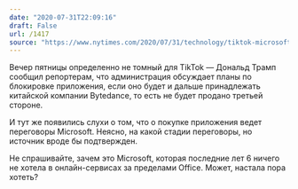 ```yaml
---
date: "2020-07-31T22:09:16"
draft: False
url: /1417
source: "https://www.nytimes.com/2020/07/31/technology/tiktok-microsoft.html"
---
```


Вечер пятницы определенно не томный для TikTok — Дональд Трамп сообщил репортерам, что администрация обсуждает планы по блокировке приложения, если оно будет и дальше принадлежать китайской компании Bytedance, то есть не будет продано третьей стороне.

И тут же появились слухи о том, что о покупке приложения ведет переговоры Microsoft. Неясно, на какой стадии переговоры, но источник вроде бы подтвержден.

Не спрашивайте, зачем это Microsoft, которая последние лет 6 ничего не хотела в онлайн-сервисах за пределами Office. Может, настала пора хотеть?
